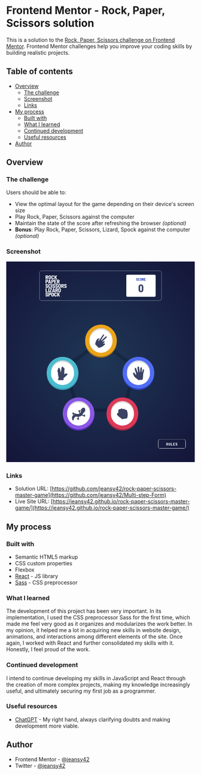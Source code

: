 # Frontend Mentor - Rock, Paper, Scissors solution

This is a solution to the [Rock, Paper, Scissors challenge on Frontend Mentor](https://www.frontendmentor.io/challenges/rock-paper-scissors-game-pTgwgvgH). Frontend Mentor challenges help you improve your coding skills by building realistic projects.

## Table of contents

- [Overview](#overview)
  - [The challenge](#the-challenge)
  - [Screenshot](#screenshot)
  - [Links](#links)
- [My process](#my-process)
  - [Built with](#built-with)
  - [What I learned](#what-i-learned)
  - [Continued development](#continued-development)
  - [Useful resources](#useful-resources)
- [Author](#author)

## Overview

### The challenge

Users should be able to:

- View the optimal layout for the game depending on their device's screen size
- Play Rock, Paper, Scissors against the computer
- Maintain the state of the score after refreshing the browser _(optional)_
- **Bonus**: Play Rock, Paper, Scissors, Lizard, Spock against the computer _(optional)_

### Screenshot

![](./Screenshot.png)

### Links

- Solution URL: [https://github.com/jeansy42/rock-paper-scissors-master-game](https://github.com/jeansy42/Multi-step-Form)
- Live Site URL: [https://jeansy42.github.io/rock-paper-scissors-master-game/](https://jeansy42.github.io/rock-paper-scissors-master-game/)

## My process

### Built with

- Semantic HTML5 markup
- CSS custom properties
- Flexbox
- [React](https://reactjs.org/) - JS library
- [Sass](https://sass-lang.com/) - CSS preprocessor


### What I learned

The development of this project has been very important. In its implementation, I used the CSS preprocessor Sass for the first time, which made me feel very good as it organizes and modularizes the work better. In my opinion, it helped me a lot in acquiring new skills in website design, animations, and interactions among different elements of the site. Once again, I worked with React and further consolidated my skills with it. Honestly, I feel proud of the work.

### Continued development

I intend to continue developing my skills in JavaScript and React through the creation of more complex projects, making my knowledge increasingly useful, and ultimately securing my first job as a programmer.

### Useful resources

- [ChatGPT](https://chat.openai.com/) - My right hand, always clarifying doubts and making development more viable.

## Author

- Frontend Mentor - [@jeansy42](https://www.frontendmentor.io/profile/jeansy42)
- Twitter - [@jeansy42](https://www.twitter.com/jeansy42)
